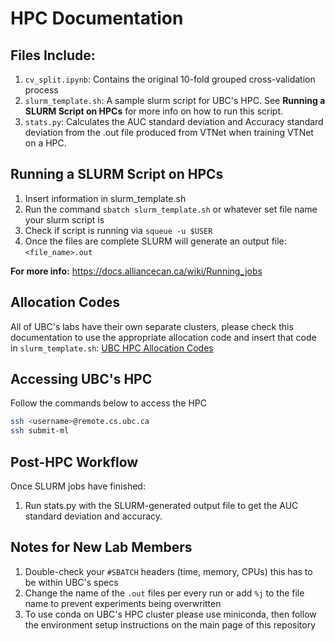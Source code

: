 # HPC Documentation
## Files Include:
1. `cv_split.ipynb`: Contains the original 10-fold grouped cross-validation process
2. `slurm_template.sh`: A sample slurm script for UBC's HPC. See **Running a SLURM Script on HPCs** for more info on how to run this script.
3. `stats.py`: Calculates the AUC standard deviation and Accuracy standard deviation from the .out file produced from VTNet when training VTNet on a HPC.

## Running a SLURM Script on HPCs 

1. Insert information in slurm_template.sh
2. Run the command `sbatch slurm_template.sh` or whatever set file name your slurm script is 
3. Check if script is running via `squeue -u $USER`
4. Once the files are complete SLURM will generate an output file: `<file_name>.out` 

**For more info:** https://docs.alliancecan.ca/wiki/Running_jobs 

## Allocation Codes

All of UBC's labs have their own separate clusters, please check this documentation to use the appropriate allocation code and insert that code in `slurm_template.sh`: [UBC HPC Allocation Codes](https://github.com/plai-group/cluster-docs/wiki/UBC-ML-Cluster)

## Accessing UBC's HPC

Follow the commands below to access the HPC 
```bash
ssh <username>@remote.cs.ubc.ca
ssh submit-ml
```

## Post-HPC Workflow 
Once SLURM jobs have finished:
1. Run stats.py with the SLURM-generated output file to get the AUC standard deviation and accuracy.

## Notes for New Lab Members
1. Double-check your `#SBATCH` headers (time, memory, CPUs) this has to be within UBC's specs
2. Change the name of the `.out` files per every run or add `%j` to the file name to prevent experiments being overwritten 
3. To use conda on UBC's HPC cluster please use miniconda, then follow the environment setup instructions on the main page of this repository 
